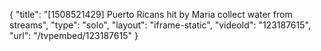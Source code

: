 {
    "title": "[1508521429] Puerto Ricans hit by Maria collect water from streams",
    "type": "solo",
    "layout": "iframe-static",
    "videoId": "123187615",
    "url": "\/tvpembed\/123187615"
}